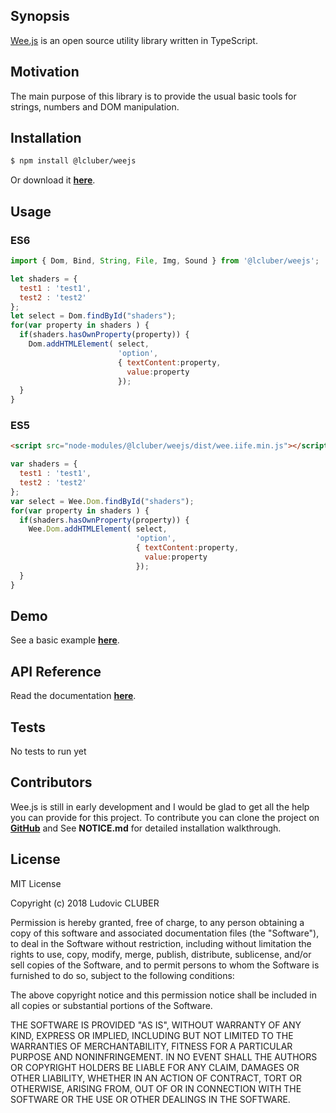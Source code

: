 ## Synopsis

[Wee.js](http://weejs.lcluber.com) is an open source utility library written in TypeScript.

## Motivation

The main purpose of this library is to provide the usual basic tools for strings, numbers and DOM manipulation.

## Installation

```bash
$ npm install @lcluber/weejs
```
Or download it **[here](http://weejs.lcluber.com/#download)**.

## Usage

### ES6

```javascript
import { Dom, Bind, String, File, Img, Sound } from '@lcluber/weejs';

let shaders = {
  test1 : 'test1',
  test2 : 'test2'
};
let select = Dom.findById("shaders");
for(var property in shaders ) {
  if(shaders.hasOwnProperty(property)) {
    Dom.addHTMLElement( select,
                        'option',
                        { textContent:property,
                          value:property
                        });
  }
}

```

### ES5

```html
<script src="node-modules/@lcluber/weejs/dist/wee.iife.min.js"></script>
```

```javascript
var shaders = {
  test1 : 'test1',
  test2 : 'test2'
};
var select = Wee.Dom.findById("shaders");
for(var property in shaders ) {
  if(shaders.hasOwnProperty(property)) {
    Wee.Dom.addHTMLElement( select,
                            'option',
                            { textContent:property,
                              value:property
                            });
  }
}
```

## Demo

See a basic example **[here](http://weejs.lcluber.com/#example)**.

## API Reference

Read the documentation **[here](http://weejs.lcluber.com/doc/)**.

## Tests

No tests to run yet

## Contributors

Wee.js is still in early development and I would be glad to get all the help you can provide for this project.
To contribute you can clone the project on **[GitHub](https://github.com/LCluber/Wee.js)** and See **NOTICE.md** for detailed installation walkthrough.

## License

MIT License

Copyright (c) 2018 Ludovic CLUBER

Permission is hereby granted, free of charge, to any person obtaining a copy
of this software and associated documentation files (the "Software"), to deal
in the Software without restriction, including without limitation the rights
to use, copy, modify, merge, publish, distribute, sublicense, and/or sell
copies of the Software, and to permit persons to whom the Software is
furnished to do so, subject to the following conditions:

The above copyright notice and this permission notice shall be included in all
copies or substantial portions of the Software.

THE SOFTWARE IS PROVIDED "AS IS", WITHOUT WARRANTY OF ANY KIND, EXPRESS OR
IMPLIED, INCLUDING BUT NOT LIMITED TO THE WARRANTIES OF MERCHANTABILITY,
FITNESS FOR A PARTICULAR PURPOSE AND NONINFRINGEMENT. IN NO EVENT SHALL THE
AUTHORS OR COPYRIGHT HOLDERS BE LIABLE FOR ANY CLAIM, DAMAGES OR OTHER
LIABILITY, WHETHER IN AN ACTION OF CONTRACT, TORT OR OTHERWISE, ARISING FROM,
OUT OF OR IN CONNECTION WITH THE SOFTWARE OR THE USE OR OTHER DEALINGS IN THE
SOFTWARE.
